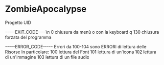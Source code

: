 # ZombieApocalypse
Progetto UID

-----EXIT_CODE----\n
0 chiusura da menù o con la keyboard q
130 chiusura forzata del programma

-----ERROR_CODE-----
Errori da 100-104 sono ERRORI di lettura delle Risorse
In particolare:
100 lettura del Font
101 lettura di un'icona
102 lettura di un'immagine
103 lettura di un file audio
